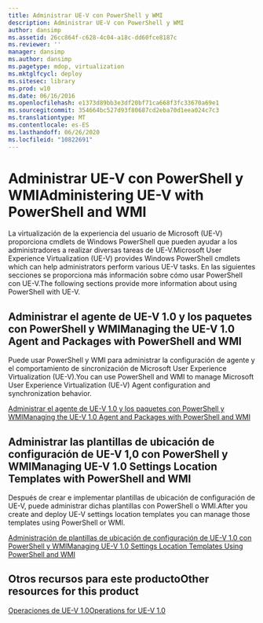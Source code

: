 ```yaml
---
title: Administrar UE-V con PowerShell y WMI
description: Administrar UE-V con PowerShell y WMI
author: dansimp
ms.assetid: 26cc864f-c628-4c04-a18c-dd60fce8187c
ms.reviewer: ''
manager: dansimp
ms.author: dansimp
ms.pagetype: mdop, virtualization
ms.mktglfcycl: deploy
ms.sitesec: library
ms.prod: w10
ms.date: 06/16/2016
ms.openlocfilehash: e1373d89bb3e3df20bf71ca668f3fc33670a69e1
ms.sourcegitcommit: 354664bc527d93f80687cd2eba70d1eea024c7c3
ms.translationtype: MT
ms.contentlocale: es-ES
ms.lasthandoff: 06/26/2020
ms.locfileid: "10822691"
---
```

# <span data-ttu-id="56bbf-103">Administrar UE-V con PowerShell y WMI</span><span class="sxs-lookup"><span data-stu-id="56bbf-103">Administering UE-V with PowerShell and WMI</span></span>


<span data-ttu-id="56bbf-104">La virtualización de la experiencia del usuario de Microsoft (UE-V) proporciona cmdlets de Windows PowerShell que pueden ayudar a los administradores a realizar diversas tareas de UE-V.</span><span class="sxs-lookup"><span data-stu-id="56bbf-104">Microsoft User Experience Virtualization (UE-V) provides Windows PowerShell cmdlets which can help administrators perform various UE-V tasks.</span></span> <span data-ttu-id="56bbf-105">En las siguientes secciones se proporciona más información sobre cómo usar PowerShell con UE-V.</span><span class="sxs-lookup"><span data-stu-id="56bbf-105">The following sections provide more information about using PowerShell with UE-V.</span></span>

## <span data-ttu-id="56bbf-106">Administrar el agente de UE-V 1.0 y los paquetes con PowerShell y WMI</span><span class="sxs-lookup"><span data-stu-id="56bbf-106">Managing the UE-V 1.0 Agent and Packages with PowerShell and WMI</span></span>


<span data-ttu-id="56bbf-107">Puede usar PowerShell y WMI para administrar la configuración de agente y el comportamiento de sincronización de Microsoft User Experience Virtualization (UE-V).</span><span class="sxs-lookup"><span data-stu-id="56bbf-107">You can use PowerShell and WMI to manage Microsoft User Experience Virtualization (UE-V) Agent configuration and synchronization behavior.</span></span>

[<span data-ttu-id="56bbf-108">Administrar el agente de UE-V 1.0 y los paquetes con PowerShell y WMI</span><span class="sxs-lookup"><span data-stu-id="56bbf-108">Managing the UE-V 1.0 Agent and Packages with PowerShell and WMI</span></span>](managing-the-ue-v-10-agent-and-packages-with-powershell-and-wmi.md)

## <span data-ttu-id="56bbf-109">Administrar las plantillas de ubicación de configuración de UE-V 1,0 con PowerShell y WMI</span><span class="sxs-lookup"><span data-stu-id="56bbf-109">Managing UE-V 1.0 Settings Location Templates with PowerShell and WMI</span></span>


<span data-ttu-id="56bbf-110">Después de crear e implementar plantillas de ubicación de configuración de UE-V, puede administrar dichas plantillas con PowerShell o WMI.</span><span class="sxs-lookup"><span data-stu-id="56bbf-110">After you create and deploy UE-V settings location templates you can manage those templates using PowerShell or WMI.</span></span>

[<span data-ttu-id="56bbf-111">Administración de plantillas de ubicación de configuración de UE-V 1.0 con PowerShell y WMI</span><span class="sxs-lookup"><span data-stu-id="56bbf-111">Managing UE-V 1.0 Settings Location Templates Using PowerShell and WMI</span></span>](managing-ue-v-10-settings-location-templates-using-powershell-and-wmi.md)

## <span data-ttu-id="56bbf-112">Otros recursos para este producto</span><span class="sxs-lookup"><span data-stu-id="56bbf-112">Other resources for this product</span></span>


[<span data-ttu-id="56bbf-113">Operaciones de UE-V 1.0</span><span class="sxs-lookup"><span data-stu-id="56bbf-113">Operations for UE-V 1.0</span></span>](operations-for-ue-v-10.md)

 

 






